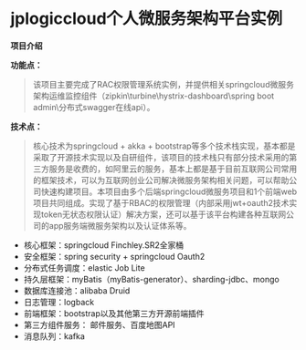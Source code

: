 # jplogiccloud个人微服务架构平台实例

**项目介绍**

**功能点：**

   >该项目主要完成了RAC权限管理系统实例，并提供相关springcloud微服务架构运维监控组件（zipkin\turbine\hystrix-dashboard\spring boot admin\分布式swagger在线api）。
	
**技术点：**

   >核心技术为springcloud + akka + bootstrap等多个技术栈实现，基本都是采取了开源技术实现以及自研组件，该项目的技术栈只有部分技术采用的第三方服务是收费的，如阿里云的服务，基本上都是基于目前互联网公司常用的框架技术，可以为互联网创业公司解决微服务架构相关问题，可以帮助公司快速构建项目。本项目由多个后端springcloud微服务项目和1个前端web项目共同组成。实现了基于RBAC的权限管理（内部采用jwt+oauth2技术实现token无状态权限认证）解决方案，还可以基于该平台构建各种互联网公司的app服务端微服务架构以及认证体系等。
   
   
* 核心框架：springcloud Finchley.SR2全家桶
* 安全框架：spring security + springcloud Oauth2
* 分布式任务调度：elastic Job Lite
* 持久层框架：myBatis（myBatis-generator）、sharding-jdbc、mongo
* 数据库连接池：alibaba Druid
* 日志管理：logback	
*  前端框架：bootstrap以及其他第三方开源前端插件
* 第三方组件服务： 邮件服务、百度地图API
*  消息队列：kafka
